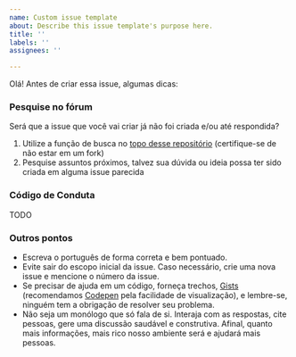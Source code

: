 ```yaml
---
name: Custom issue template
about: Describe this issue template's purpose here.
title: ''
labels: ''
assignees: ''

---
```


Olá! Antes de criar essa issue, algumas dicas:

### Pesquise no fórum
Será que a issue que você vai criar já não foi criada e/ou até respondida?

1. Utilize a função de busca no [topo desse repositório](https://github.com/ancap-devs/forum/issues?q=is%3Aissue+is%3Aopen+sort%3Aupdated-desc) (certifique-se de não estar em um fork)
2. Pesquise assuntos próximos, talvez sua dúvida ou ideia possa ter sido criada em alguma issue parecida

### Código de Conduta

TODO

### Outros pontos
* Escreva o português de forma correta e bem pontuado.
* Evite sair do escopo inicial da issue. Caso necessário, crie uma nova issue e mencione o número da issue.
* Se precisar de ajuda em um código, forneça trechos, [Gists](https://gist.github.com/) (recomendamos [Codepen](https://codepen.io/) pela facilidade de visualização), e lembre-se, ninguém tem a obrigação de resolver seu problema.
* Não seja um monólogo que só fala de si. Interaja com as respostas, cite pessoas, gere uma discussão saudável e construtiva. Afinal, quanto mais informações, mais rico nosso ambiente será e ajudará mais pessoas.
